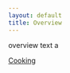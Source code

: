 ```yaml
---
layout: default
title: Overview
---
```


overview text
a

<!-- note that for markdowns to be rendered using some html template, we have to add a final forward flash instead of .md -->
<!-- also, folders can't have an underscore... -->
[Cooking](/topics/cooking/)
